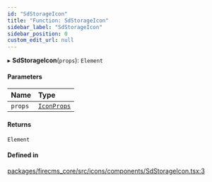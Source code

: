 ```yaml
---
id: "SdStorageIcon"
title: "Function: SdStorageIcon"
sidebar_label: "SdStorageIcon"
sidebar_position: 0
custom_edit_url: null
---
```


▸ **SdStorageIcon**(`props`): `Element`

#### Parameters

| Name | Type |
| :------ | :------ |
| `props` | [`IconProps`](../types/IconProps.md) |

#### Returns

`Element`

#### Defined in

[packages/firecms_core/src/icons/components/SdStorageIcon.tsx:3](https://github.com/FireCMSco/firecms/blob/d45f3739/packages/firecms_core/src/icons/components/SdStorageIcon.tsx#L3)
